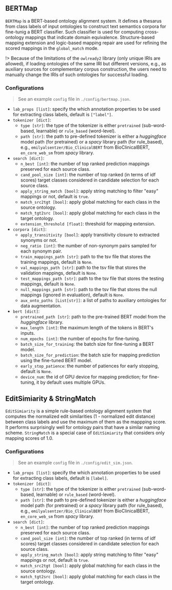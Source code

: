 <!---
Copyright 2021 Yuan He (KRR-Oxford). All rights reserved.

Licensed under the Apache License, Version 2.0 (the "License");
you may not use this file except in compliance with the License.
You may obtain a copy of the License at

    http://www.apache.org/licenses/LICENSE-2.0

Unless required by applicable law or agreed to in writing, software
distributed under the License is distributed on an "AS IS" BASIS,
WITHOUT WARRANTIES OR CONDITIONS OF ANY KIND, either express or implied.
See the License for the specific language governing permissions and
limitations under the License.
-->

## BERTMap

`BERTMap` is a BERT-based ontology alignment system. It defines a thesarus from class labels of input ontologies to construct text semantics corpora for fine-tunig a BERT classifier. Such classifier is used for computing cross-ontology mappings that indicate domain equivalence. Structure-based mapping extension and logic-based mapping repair are used for refining the scored mappings in the `global_match` mode.

!> Because of the limitations of the `owlready2` library (only unique IRIs are allowed), if loading ontologies of the same IRI but different versions, e.g., as auxiliary sources for complementary corpus construction, the users need to manually change the IRIs of such ontologies for successful loading.

### Configurations
> See an example `config` file in `./config/bertmap.json`.

- `lab_props [list]`: specify the which annotation properties to be used for extracting class labels, default is `["label"]`.
- `tokenizer [dict]`:
  - `type [str]`: the type of the tokenizer is either `pretrained` (sub-word-based, learnable) or `rule_based` (word-level).
  - `path [str]`: the path to pre-defined tokenizer is either a *huggingface* model path (for pretrained) or a *spacy* library path (for rule_based), e.g., `emilyalsentzer/Bio_ClinicalBERT` from BioClinicalBERT, `en_core_web_sm` from *spacy* library.
- `search [dict]`:
  - `n_best [int]`: the number of top ranked prediction mappings preserved for each source class.
  - `cand_pool_size [int]`: the number of top ranked (in terms of idf scores) target classes considered in candidate selection for each source class.
  - `apply_string_match [bool]`: apply string matching to filter "easy" mappings or not, default is `true`.
  - `match_src2tgt [bool]`: apply global matching for each class in the source ontology.
  - `match_tgt2src [bool]`: apply global matching for each class in the target ontology.
  - `extension_threshold [float]`: threshold for mapping extension.
- `corpora [dict]`:
  - `apply_transitivity [bool]`: apply transitivity closure to extracted synonyms or not.
  - `neg_ratio [int]`: the number of non-synonym pairs sampled for each synonym pair.
  - `train_mappings_path [str]`: path to the tsv file that stores the training mappings, default is `None`.
  - `val_mappings_path [str]`: path to the tsv file that stores the validation mappings, default is `None`.
  - `test_mappings_path [str]`: path to the tsv file that stores the testing mappings, default is `None`.
  - `null_mappings_path [str]`: path to the tsv file that stores the null mappings (ignored in evaluation), default is `None`.
  - `aux_onto_paths [List[str]]`: a list of paths to auxiliary ontologies for data augmentation.
- `bert [dict]`:
  - `pretrained_path [str]`: path to the pre-trained BERT model from the *huggingface* library.
  - `max_length [int]`: the maximum length of the tokens in BERT's inputs.
  - `num_epochs [int]`: the number of epochs for fine-tuning.
  - `batch_size_for_training`: the batch size for fine-tuning a BERT model.
  - `batch_size_for_prediction`: the batch szie for mapping prediction using the fine-tuned BERT model.
  - `early_stop_patience`: the number of patiences for early stopping, default is `None`.
  - `device_num`: the id of GPU device for mapping prediction; for fine-tuning, it by default uses multiple GPUs.

## EditSimiarity & StringMatch

`EditSimiarity` is a simple rule-based ontology alignment system that computes the normalized edit similarities (1 - normalized edit distance) between class labels and use the maximum of them as the mappping score. It performs surprisingly well for ontology pairs that have a similar naming scheme. `StringMatch` is a special case of `EditSimiarity` that considers only mapping scores of 1.0.

### Configurations
> See an example `config` file in `./config/edit_sim.json`.
> 
- `lab_props [list]`: specify the which annotation properties to be used for extracting class labels, default is `[label]`.
- `tokenizer [dict]`:
  - `type [str]`: the type of the tokenizer is either `pretrained` (sub-word-based, learnable) or `rule_based` (word-level).
  - `path [str]`: the path to pre-defined tokenizer is either a *huggingface* model path (for pretrained) or a *spacy* library path (for rule_based), e.g., `emilyalsentzer/Bio_ClinicalBERT` from BioClinicalBERT, `en_core_web_sm` from *spacy* library.
- `search [dict]`:
  - `n_best [int]`: the number of top ranked prediction mappings preserved for each source class.
  - `cand_pool_size [int]`: the number of top ranked (in terms of idf scores) target classes considered in candidate selection for each source class.
  - `apply_string_match [bool]`: apply string matching to filter "easy" mappings or not, default is `true`.
  - `match_src2tgt [bool]`: apply global matching for each class in the source ontology.
  - `match_tgt2src [bool]`: apply global matching for each class in the target ontology.
